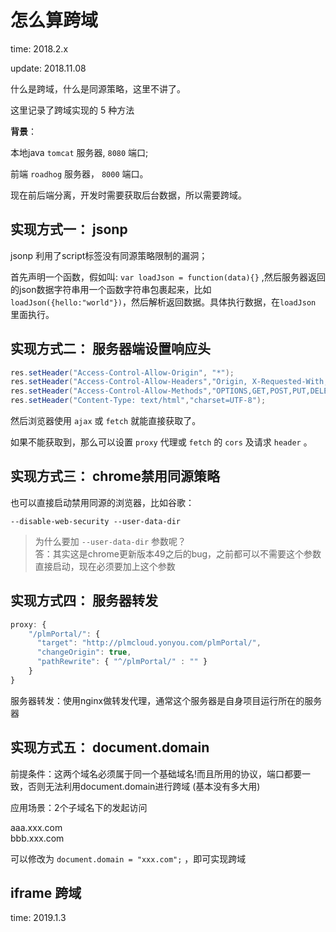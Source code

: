 # 怎么算跨域

time: 2018.2.x

update: 2018.11.08

什么是跨域，什么是同源策略，这里不讲了。

这里记录了跨域实现的 5 种方法

**背景**：

本地java `tomcat` 服务器, `8080` 端口;

前端 `roadhog` 服务器， `8000` 端口。

现在前后端分离，开发时需要获取后台数据，所以需要跨域。

## 实现方式一： jsonp

jsonp 利用了script标签没有同源策略限制的漏洞；

首先声明一个函数，假如叫: `var loadJson = function(data){}` ,然后服务器返回的json数据字符串用一个函数字符串包裹起来，比如 `loadJson({hello:"world"})`，然后解析返回数据。具体执行数据，在`loadJson` 里面执行。

## 实现方式二： 服务器端设置响应头

```java
res.setHeader("Access-Control-Allow-Origin", "*");
res.setHeader("Access-Control-Allow-Headers","Origin, X-Requested-With, Content-Type, Accept");
res.setHeader("Access-Control-Allow-Methods","OPTIONS,GET,POST,PUT,DELETE");
res.setHeader("Content-Type: text/html","charset=UTF-8");
```

然后浏览器使用 `ajax` 或 `fetch` 就能直接获取了。

如果不能获取到，那么可以设置 `proxy` 代理或 `fetch` 的 `cors` 及请求 `header` 。

## 实现方式三： chrome禁用同源策略

也可以直接启动禁用同源的浏览器，比如谷歌：

`--disable-web-security --user-data-dir`

> 为什么要加 `--user-data-dir` 参数呢？  
> 答：其实这是chrome更新版本49之后的bug，之前都可以不需要这个参数直接启动，现在必须要加上这个参数

## 实现方式四： 服务器转发

```javascript
proxy: {
    "/plmPortal/": {
      "target": "http://plmcloud.yonyou.com/plmPortal/",
      "changeOrigin": true,
      "pathRewrite": { "^/plmPortal/" : "" }
    }
}
```

服务器转发：使用nginx做转发代理，通常这个服务器是自身项目运行所在的服务器

## 实现方式五： document.domain

前提条件：这两个域名必须属于同一个基础域名!而且所用的协议，端口都要一致，否则无法利用document.domain进行跨域 (基本没有多大用)

应用场景：2个子域名下的发起访问

aaa.xxx.com  
bbb.xxx.com

可以修改为 `document.domain = "xxx.com";` ，即可实现跨域

## iframe 跨域

time: 2019.1.3
